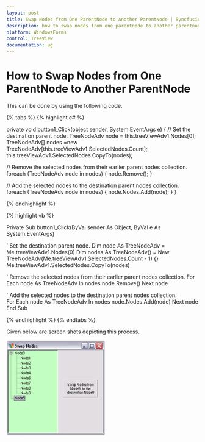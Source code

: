 ```yaml
---
layout: post
title: Swap Nodes from One ParentNode to Another ParentNode | Syncfusion
description: how to swap nodes from one parentnode to another parentnode in Syncfusion Windows Forms TreeView control, its elements and more details.
platform: WindowsForms
control: TreeView 
documentation: ug
---
```


# How to Swap Nodes from One ParentNode to Another ParentNode

This can be done by using the following code.

{% tabs %}
{% highlight c# %}

private void button1_Click(object sender, System.EventArgs e)
{
// Set the destination parent node.
      TreeNodeAdv node = this.treeViewAdv1.Nodes[0];
      TreeNodeAdv[] nodes =new TreeNodeAdv[this.treeViewAdv1.SelectedNodes.Count];
      this.treeViewAdv1.SelectedNodes.CopyTo(nodes);

// Remove the selected nodes from their earlier parent nodes collection.
      foreach (TreeNodeAdv node in nodes)
      {
          node.Remove();
      }

// Add the selected nodes to the destination parent nodes collection.                        
      foreach (TreeNodeAdv node in nodes)
      {
          node.Nodes.Add(node);
      }
}

{% endhighlight %}

{% highlight vb %}

Private Sub button1_Click(ByVal sender As Object, ByVal e As System.EventArgs)

' Set the destination parent node.
Dim node As TreeNodeAdv = Me.treeViewAdv1.Nodes(0)
Dim nodes As TreeNodeAdv() = New TreeNodeAdv(Me.treeViewAdv1.SelectedNodes.Count - 1) {}
Me.treeViewAdv1.SelectedNodes.CopyTo(nodes)

' Remove the selected nodes from their earlier parent nodes collection.
For Each node As TreeNodeAdv In nodes
node.Remove()
Next node

' Add the selected nodes to the destination parent nodes collection.                        
For Each node As TreeNodeAdv In nodes
node.Nodes.Add(node)
Next node
End Sub  

{% endhighlight %}
{% endtabs %}

Given below are screen shots depicting this process.

![How-to-Swap-Nodes-from-one-ParentNode-to-another-P_img1](How-to-Swap-Nodes-from-one-ParentNode-to-another-P_images/How-to-Swap-Nodes-from-one-ParentNode-to-another-P_img1.jpeg)
